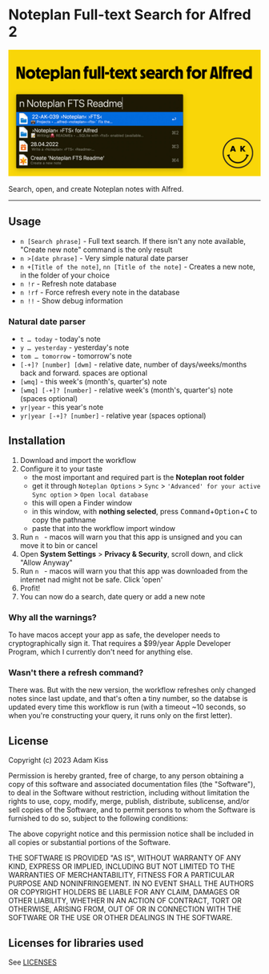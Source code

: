 # Noteplan Full-text Search for Alfred 2

![OG Social image](social.jpg)

Search, open, and create Noteplan notes with Alfred.

---

## Usage
- `n [Search phrase]` - Full text search. If there isn't any note available, "Create new note" command is the only result
- `n >[date phrase]` - Very simple natural date parser
- `n +[Title of the note]`, `nn [Title of the note]` - Creates a new note, in the folder of your choice
- `n !r` - Refresh note database
- `n !rf` - Force refresh every note in the database
- `n !!` - Show debug information

### Natural date parser
- `t … today` - today's note
- `y … yesterday` - yesterday's note
- `tom … tomorrow` - tomorrow's note
- `[-+]? [number] [dwm]` - relative date, number of days/weeks/months back and forward. spaces are optional
- `[wmq]` - this week's (month's, quarter's) note
- `[wmq] [-+]? [number]` - relative week's (month's, quarter's) note (spaces optional)
- `yr|year` - this year's note
- `yr|year [-+]? [number]` - relative year (spaces optional)

## Installation
1. Download and import the workflow
2. Configure it to your taste
    - the most important and required part is the **Noteplan root folder**
    - get it through `Noteplan Options` > `Sync` > `'Advanced' for your active Sync option` > `Open local database`
    - this will open a Finder window
    - in this window, with **nothing selected**, press <kbd>Command</kbd>+<kbd>Option</kbd>+<kbd>C</kbd> to copy the pathname 
    - paste that into the workflow import window
3. Run `n ` - macos will warn you that this app is unsigned and you can move it to bin or cancel
4. Open **System Settings** > **Privacy & Security**, scroll down, and click "Allow Anyway"
5. Run `n ` - macos will warn you that this app was downloaded from the internet nad might not be safe. Click 'open'
6. Profit!
7. You can now do a search, date query or add a new note

### Why all the warnings?
To have macos accept your app as safe, the developer needs to cryptographically sign it. That requires a $99/year Apple Developer Program, which I currently don't need for anything else.

### Wasn't there a refresh command?
There was. But with the new version, the workflow refreshes only changed notes since last update, and that's often a tiny number, so the databse is updated every time this workflow is run (with a timeout ~10 seconds, so when you're constructing your query, it runs only on the first letter).

## License

Copyright (c) 2023 Adam Kiss

Permission is hereby granted, free of charge, to any person obtaining a copy
of this software and associated documentation files (the "Software"), to deal
in the Software without restriction, including without limitation the rights
to use, copy, modify, merge, publish, distribute, sublicense, and/or sell
copies of the Software, and to permit persons to whom the Software is
furnished to do so, subject to the following conditions:

The above copyright notice and this permission notice shall be included in all
copies or substantial portions of the Software.

THE SOFTWARE IS PROVIDED "AS IS", WITHOUT WARRANTY OF ANY KIND, EXPRESS OR
IMPLIED, INCLUDING BUT NOT LIMITED TO THE WARRANTIES OF MERCHANTABILITY,
FITNESS FOR A PARTICULAR PURPOSE AND NONINFRINGEMENT. IN NO EVENT SHALL THE
AUTHORS OR COPYRIGHT HOLDERS BE LIABLE FOR ANY CLAIM, DAMAGES OR OTHER
LIABILITY, WHETHER IN AN ACTION OF CONTRACT, TORT OR OTHERWISE, ARISING FROM,
OUT OF OR IN CONNECTION WITH THE SOFTWARE OR THE USE OR OTHER DEALINGS IN THE
SOFTWARE.

## Licenses for libraries used

See [LICENSES](./LICENSES)
